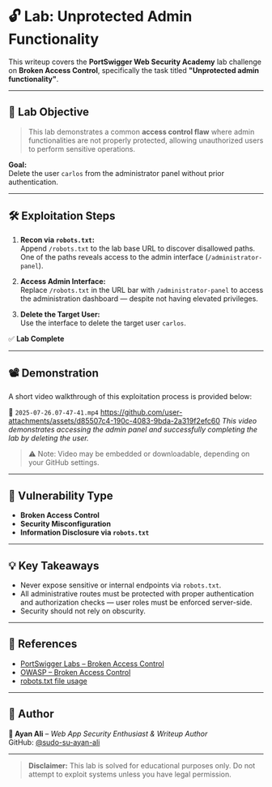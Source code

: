 

# 🔓 Lab: Unprotected Admin Functionality

This writeup covers the **PortSwigger Web Security Academy** lab challenge on **Broken Access Control**, specifically the task titled **"Unprotected admin functionality"**.

---

## 🧠 Lab Objective

> This lab demonstrates a common **access control flaw** where admin functionalities are not properly protected, allowing unauthorized users to perform sensitive operations.

**Goal:**  
Delete the user `carlos` from the administrator panel without prior authentication.

---

## 🛠️ Exploitation Steps

1. **Recon via `robots.txt`:**  
   Append `/robots.txt` to the lab base URL to discover disallowed paths. One of the paths reveals access to the admin interface (`/administrator-panel`).

2. **Access Admin Interface:**  
   Replace `/robots.txt` in the URL bar with `/administrator-panel` to access the administration dashboard — despite not having elevated privileges.

3. **Delete the Target User:**  
   Use the interface to delete the target user `carlos`.

✅ **Lab Complete**

---

## 📽 Demonstration

A short video walkthrough of this exploitation process is provided below:

📁 `2025-07-26.07-47-41.mp4`
https://github.com/user-attachments/assets/d85507c4-190c-4083-9bda-2a319f2efc60 
*This video demonstrates accessing the admin panel and successfully completing the lab by deleting the user.*

> ⚠️ Note: Video may be embedded or downloadable, depending on your GitHub settings.

---

## 🧩 Vulnerability Type

- **Broken Access Control**
- **Security Misconfiguration**
- **Information Disclosure via `robots.txt`**

---

## 💡 Key Takeaways

- Never expose sensitive or internal endpoints via `robots.txt`.  
- All administrative routes must be protected with proper authentication and authorization checks — user roles must be enforced server-side.
- Security should not rely on obscurity.

---

## 🧾 References

- [PortSwigger Labs – Broken Access Control](https://portswigger.net/web-security/access-control)
- [OWASP – Broken Access Control](https://owasp.org/Top10/en/A01_2021-Broken_Access_Control/)
- [robots.txt file usage](https://developer.mozilla.org/en-US/docs/Web/Robots.txt)

---

## 👤 Author

**🔹 Ayan Ali** – *Web App Security Enthusiast & Writeup Author*  
GitHub: [@sudo-su-ayan-ali](https://github.com/sudo-su-ayan-ali)

---

> **Disclaimer:** This lab is solved for educational purposes only. Do not attempt to exploit systems unless you have legal permission.



